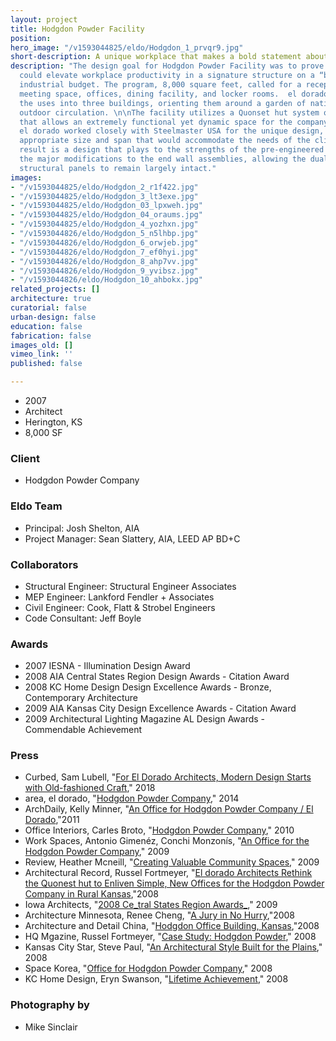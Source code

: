 ```yaml
---
layout: project
title: Hodgdon Powder Facility
position: 
hero_image: "/v1593044825/eldo/Hodgdon_1_prvqr9.jpg"
short-description: A unique workplace that makes a bold statement about brand identity
description: "The design goal for Hodgdon Powder Facility was to prove that a building
  could elevate workplace productivity in a signature structure on a “bare bones”
  industrial budget. The program, 8,000 square feet, called for a reception area,
  meeting space, offices, dining facility, and locker rooms.  el dorado chose to separate
  the uses into three buildings, orienting them around a garden of native plants and
  outdoor circulation. \n\nThe facility utilizes a Quonset hut system of construction
  that allows an extremely functional yet dynamic space for the company’s employees.
  el dorado worked closely with Steelmaster USA for the unique design, examining an
  appropriate size and span that would accommodate the needs of the client. The end
  result is a design that plays to the strengths of the pre-engineered system by focusing
  the major modifications to the end wall assemblies, allowing the dual-corrugated,
  structural panels to remain largely intact."
images:
- "/v1593044825/eldo/Hodgdon_2_r1f422.jpg"
- "/v1593044825/eldo/Hodgdon_3_lt3exe.jpg"
- "/v1593044825/eldo/Hodgdon_03_lpxweh.jpg"
- "/v1593044825/eldo/Hodgdon_04_oraums.jpg"
- "/v1593044825/eldo/Hodgdon_4_yozhxn.jpg"
- "/v1593044826/eldo/Hodgdon_5_n5lhbp.jpg"
- "/v1593044826/eldo/Hodgdon_6_orwjeb.jpg"
- "/v1593044826/eldo/Hodgdon_7_ef0hyi.jpg"
- "/v1593044826/eldo/Hodgdon_8_ahp7vv.jpg"
- "/v1593044826/eldo/Hodgdon_9_yvibsz.jpg"
- "/v1593044826/eldo/Hodgdon_10_ahbokx.jpg"
related_projects: []
architecture: true
curatorial: false
urban-design: false
education: false
fabrication: false
images_old: []
vimeo_link: ''
published: false

---
```

* 2007
* Architect
* Herington, KS
* 8,000 SF

### Client

* Hodgdon Powder Company

### Eldo Team

* Principal: Josh Shelton, AIA
* Project Manager: Sean Slattery, AIA, LEED AP BD+C

### Collaborators

* Structural Engineer: Structural Engineer Associates
* MEP Engineer: Lankford Fendler + Associates
* Civil Engineer: Cook, Flatt & Strobel Engineers
* Code Consultant: Jeff Boyle

### Awards

* 2007 IESNA - Illumination Design Award
* 2008 AIA Central States Region Design Awards - Citation Award
* 2008 KC Home Design Design Excellence Awards - Bronze, Contemporary Architecture
* 2009 AIA Kansas City Design Excellence Awards - Citation Award
* 2009 Architectural Lighting Magazine AL Design Awards - Commendable Achievement

### Press

* Curbed, Sam Lubell, "[For El Dorado Architects, Modern Design Starts with Old-fashioned Craft](https://www.curbed.com/2018/2/2/16905344/el-dorado-architects-groundbreakers-kansas-city)," 2018
* area, el dorado, "[Hodgdon Powder Company](https://www.area-arch.it/en/hodgdon-powder-company/)," 2014
* ArchDaily, Kelly Minner, "[An Office for Hodgdon Powder Company / El Dorado](https://www.archdaily.com/106531/an-office-for-hodgdon-powder-company-el-dorado),"2011
* Office Interiors, Carles Broto, "[Hodgdon Powder Company](assets.ctfassets.net/7ceafwpo4r5g/iCL396sZRuDog1cmpp25L/8c5e7edec2d56952fa67c46c6263ce40/2010-Office_Interiors-Hodgdon_Only.pdf)," 2010
* Work Spaces, Antonio Gimenéz, Conchi Monzonís, "[An Office for the Hodgdon Powder Company](downloads.ctfassets.net/7ceafwpo4r5g/1v1ZNgRVyYY5mLvaKTHkc2/501807cee6b1d8012d1c5f4fecc24f57/2009-Hodgdon_Powder-Pencil_Work_Spaces.pdf )," 2009
* Review, Heather Mcneill, "[Creating Valuable Community Spaces](downloads.ctfassets.net/7ceafwpo4r5g/74eLBpkCkCFT3Xj8drXZpQ/f098b349c03901a2918bc4d9b3dd7174/2009-eldorado_AIA_Central_States_Awards-Review.pdf )," 2009
* Architectural Record, Russel Fortmeyer, "[El dorado Architects Rethink the Quonest hut to Enliven Simple, New Offices for the Hodgdon Powder Company in Rural Kansas](downloads.ctfassets.net/7ceafwpo4r5g/3S1bRAWj1erM8TVfxs36Bp/11becb977b811d599d4c5392465e2101/2008-Hodgdon-Arch_Record.pdf ),"2008
* Iowa Architects, "[2008 Ce_tral States Region Awards_](assets.ctfassets.net/7ceafwpo4r5g/40cNEge1fFwB0VXXuPO2TK/fe737c3d588aed125d553dc944afa281/2009-Central_States_Award_Winners-Iowa_Architect.pdf)," 2009
* Architecture Minnesota, Renee Cheng, "[A Jury in No Hurry](assets.ctfassets.net/7ceafwpo4r5g/4S5vXZnEnNWg2oRnzON7N6/680f24fb10de5e8f54951dc73314a55c/2008-AIA_MN_Honor_Awards-Architecture_MN.pdf ),"2008
* Architecture and Detail China, "[Hodgdon Office Building, Kansas](downloads.ctfassets.net/7ceafwpo4r5g/5DU6Cuvj6MRDnHP7rnFdSI/7d47b13a67ff37acd9752ffdf2428a92/2008-Hodgdon-DETAIL_China.pdf),"2008
* HQ Mgazine, Russel Fortmeyer, "[Case Study: Hodgdon Powder](assets.ctfassets.net/7ceafwpo4r5g/3vqp4xTWOJ0DSdfrnXR7Wx/b46ff1013895e0d8779c5fa2d1053eca/2008-Hodgdon-HQ_small.pdf)," 2008
* Kansas City Star, Steve Paul, "[An Architectural Style Built for the Plains](downloads.ctfassets.net/7ceafwpo4r5g/4dN98b8CGlLwJxYnqI6Wi4/b74438de50d545aab59005b48a49a208/2008-Hodgdon-KCStar.pdf)," 2008
* Space Korea, "[Office for Hodgdon Powder Company](downloads.ctfassets.net/7ceafwpo4r5g/79KwP6tB7jfkmthlTGQacJ/5f0f827cf72f74d22cbfcb30dbbdc030/2008-Hodgdon-Space_Korea_Magazine.pdf )," 2008
* KC Home Design, Eryn Swanson, "[Lifetime Achievement](downloads.ctfassets.net/7ceafwpo4r5g/37XvC6afNSJrdmlGiCKTzr/022f108049b58e6bbf2c3708827cfd2c/2008-el_dorado_-KC_HomeDesign.pdf)," 2008

### Photography by

* Mike Sinclair